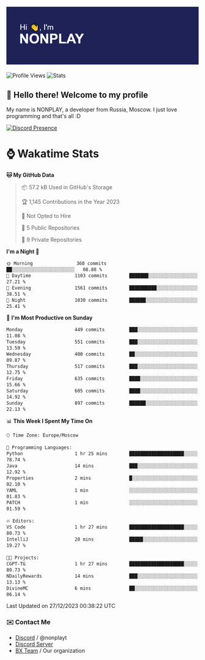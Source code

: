 ![Discord Presence](./header.png)
<br></br>
![Profile Views](https://komarev.com/ghpvc/?username=NONPLAYT&color=blue&style=for-the-badge)
![Stats](https://img.shields.io/badge/0%25-OPTIMIZED-orange?style=for-the-badge)


## :wave: Hello there! Welcome to my profile

My name is NONPLAY, a developer from Russia, Moscow. I just love programming and that's all :D

[![Discord Presence](https://lanyard.cnrad.dev/api/597087584090587177?showDisplayName=true)](https://discord.com/users/597087584090587177) 

# ⌚ Wakatime Stats

<!--START_SECTION:waka-->
**🐱 My GitHub Data** 

> 📦 57.2 kB Used in GitHub's Storage 
 > 
> 🏆 1,145 Contributions in the Year 2023
 > 
> 🚫 Not Opted to Hire
 > 
> 📜 5 Public Repositories 
 > 
> 🔑 9 Private Repositories 
 > 
**I'm a Night 🦉** 

```text
🌞 Morning                360 commits         ██░░░░░░░░░░░░░░░░░░░░░░░   08.88 % 
🌆 Daytime                1103 commits        ███████░░░░░░░░░░░░░░░░░░   27.21 % 
🌃 Evening                1561 commits        ██████████░░░░░░░░░░░░░░░   38.51 % 
🌙 Night                  1030 commits        ██████░░░░░░░░░░░░░░░░░░░   25.41 % 
```
📅 **I'm Most Productive on Sunday** 

```text
Monday                   449 commits         ███░░░░░░░░░░░░░░░░░░░░░░   11.08 % 
Tuesday                  551 commits         ███░░░░░░░░░░░░░░░░░░░░░░   13.59 % 
Wednesday                400 commits         ██░░░░░░░░░░░░░░░░░░░░░░░   09.87 % 
Thursday                 517 commits         ███░░░░░░░░░░░░░░░░░░░░░░   12.75 % 
Friday                   635 commits         ████░░░░░░░░░░░░░░░░░░░░░   15.66 % 
Saturday                 605 commits         ████░░░░░░░░░░░░░░░░░░░░░   14.92 % 
Sunday                   897 commits         ██████░░░░░░░░░░░░░░░░░░░   22.13 % 
```


📊 **This Week I Spent My Time On** 

```text
🕑︎ Time Zone: Europe/Moscow

💬 Programming Languages: 
Python                   1 hr 25 mins        ████████████████████░░░░░   78.74 % 
Java                     14 mins             ███░░░░░░░░░░░░░░░░░░░░░░   12.92 % 
Properties               2 mins              █░░░░░░░░░░░░░░░░░░░░░░░░   02.10 % 
YAML                     1 min               ░░░░░░░░░░░░░░░░░░░░░░░░░   01.83 % 
PATCH                    1 min               ░░░░░░░░░░░░░░░░░░░░░░░░░   01.59 % 

🔥 Editors: 
VS Code                  1 hr 27 mins        ████████████████████░░░░░   80.73 % 
IntelliJ                 20 mins             █████░░░░░░░░░░░░░░░░░░░░   19.27 % 

🐱‍💻 Projects: 
CGPT-TG                  1 hr 27 mins        ████████████████████░░░░░   80.73 % 
NDailyRewards            14 mins             ███░░░░░░░░░░░░░░░░░░░░░░   13.13 % 
DivineMC                 6 mins              ██░░░░░░░░░░░░░░░░░░░░░░░   06.14 % 
```


 Last Updated on 27/12/2023 00:38:22 UTC
<!--END_SECTION:waka-->

### ✉️ Contact Me

- [Discord](https://discord.com/users/597087584090587177) / @nonplayt
- [Discord Server](https://discord.gg/p7cxhw7E2M)
- [BX Team](https://github.com/BX-Team) / Our organization
